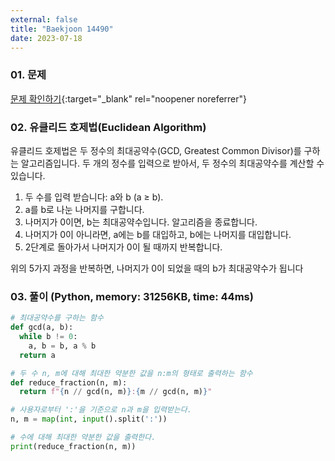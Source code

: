 ```yaml
---
external: false
title: "Baekjoon 14490"
date: 2023-07-18
---
```


### 01. 문제

[문제 확인하기](https://www.acmicpc.net/problem/14490){:target="_blank" rel="noopener noreferrer"}

### 02. 유클리드 호제법(Euclidean Algorithm)

유클리드 호제법은 두 정수의 최대공약수(GCD, Greatest Common Divisor)를 구하는 알고리즘입니다. 두 개의 정수를 입력으로 받아서, 두 정수의 최대공약수를 계산할 수 있습니다.

1. 두 수를 입력 받습니다: a와 b (a ≥ b).
2. a를 b로 나눈 나머지를 구합니다.
3. 나머지가 0이면, b는 최대공약수입니다. 알고리즘을 종료합니다.
4. 나머지가 0이 아니라면, a에는 b를 대입하고, b에는 나머지를 대입합니다.
5. 2단계로 돌아가서 나머지가 0이 될 때까지 반복합니다.

위의 5가지 과정을 반복하면, 나머지가 0이 되었을 때의 b가 최대공약수가 됩니다

### 03. 풀이 (Python, memory: 31256KB, time: 44ms)

```Python
# 최대공약수를 구하는 함수
def gcd(a, b):
  while b != 0:
    a, b = b, a % b
  return a

# 두 수 n, m에 대해 최대한 약분한 값을 n:m의 형태로 출력하는 함수 
def reduce_fraction(n, m):
  return f"{n // gcd(n, m)}:{m // gcd(n, m)}"

# 사용자로부터 ':'을 기준으로 n과 m을 입력받는다.
n, m = map(int, input().split(':'))

# 수에 대해 최대한 약분한 값을 출력한다.
print(reduce_fraction(n, m))

```
